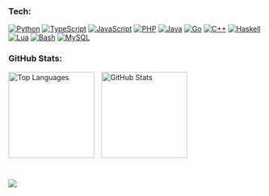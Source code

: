 ### Tech:
[![Python](https://img.shields.io/badge/Python-3776AB?logo=python&logoColor=fff)](#)
[![TypeScript](https://img.shields.io/badge/TypeScript-3178C6?logo=typescript&logoColor=fff)](#)
[![JavaScript](https://img.shields.io/badge/JavaScript-F7DF1E?logo=javascript&logoColor=000)](#)
[![PHP](https://img.shields.io/badge/php-%23777BB4.svg?&logo=php&logoColor=white)](#)
[![Java](https://img.shields.io/badge/Java-%23ED8B00.svg?logo=openjdk&logoColor=white)](#)
[![Go](https://img.shields.io/badge/Go-%2300ADD8.svg?&logo=go&logoColor=white)](#)
[![C++](https://img.shields.io/badge/C++-%2300599C.svg?logo=c%2B%2B&logoColor=white)](#)
[![Haskell](https://img.shields.io/badge/Haskell-5e5086?logo=haskell&logoColor=white)](#)
[![Lua](https://img.shields.io/badge/Lua-%232C2D72.svg?logo=lua&logoColor=white)](#)
[![Bash](https://img.shields.io/badge/Bash-4EAA25?logo=gnubash&logoColor=fff)](#)
[![MySQL](https://img.shields.io/badge/MySQL-4479A1?logo=mysql&logoColor=fff)](#)

### GitHub Stats:
<p align="left">
  <img src="https://github-readme-stats.vercel.app/api/top-langs?username=0jc1&bg_color=2D2D2D&text_color=ffffff&title_color=10B981&layout=compact&langs_count=6&hide_border=true" height="170" alt="Top Languages"><img width="10">
  <img src="https://github-readme-stats.vercel.app/api?username=0jc1&bg_color=2D2D2D&text_color=ffffff&title_color=10B981&show_icons=true&hide_border=true" height="170" alt="GitHub Stats">
</p>

#
![](https://komarev.com/ghpvc/?username=0jc1&color=10B981)
